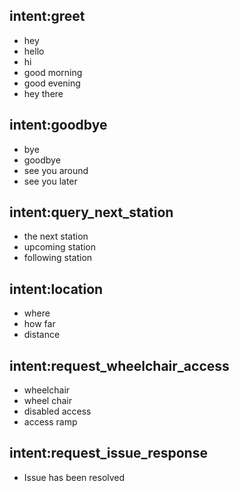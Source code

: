 ## intent:greet
- hey
- hello
- hi
- good morning
- good evening
- hey there

## intent:goodbye
- bye
- goodbye
- see you around
- see you later

## intent:query_next_station
- the next station
- upcoming station
- following station

## intent:location
- where
- how far
- distance

## intent:request_wheelchair_access
- wheelchair
- wheel chair
- disabled access
- access ramp

## intent:request_issue_response
- Issue has been resolved

